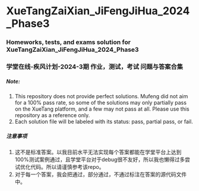 # XueTangZaiXian_JiFengJiHua_2024_Phase3
 ### Homeworks, tests, and exams solution for XueTangZaiXian_JiFengJiHua_2024_Phase3
 ### 学堂在线-疾风计划-2024-3期 作业，测试，考试 问题与答案合集

 ##### Note: 
 1. This repository does not provide perfect solutions. Mufeng did not aim for a 100% pass rate, so some of the solutions may only partially pass on the XueTang platform, and a few may not pass at all. Please use this repository as a reference only.
 2. Each solution file will be labeled with its status: pass, partial pass, or fail.

 ##### 注意事项
 1. 这不是标准答案。以我目前水平无法实现每个答案都能在学堂平台上达到100%测试案例通过，且学堂平台对于debug很不友好，所以我也懒得过多尝试优化代码。所以请谨慎参考该repo。
 2. 对于每一个答案，我会把通过，部分通过，不通过标注在答案的源代码文件中。
